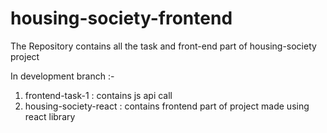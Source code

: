 # housing-society-frontend
The Repository contains all the task and front-end part of housing-society project

<h7>In development branch :-</h7>
1. frontend-task-1 : contains js api call 
2. housing-society-react : contains frontend part of project made using react library
